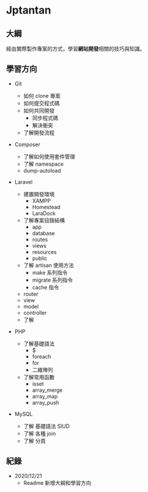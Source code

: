# Jptantan

## 大綱
經由實際製作專案的方式，學習**網站開發**相關的技巧與知識。

## 學習方向
- Git
    - 如何 clone 專案
    - 如何提交程式碼
    - 如何共同開發
        - 同步程式碼
        - 解決衝突
    - 了解開發流程
    
- Composer
    - 了解如何使用套件管理
    - 了解 namespace
    - dump-autoload
 
- Laravel
    - 建置開發環境
        - XAMPP
        - Homestead
        - LaraDock
    - 了解專案目錄結構
        - app
        - database
        - routes
        - views
        - resources
        - public
    - 了解 artisan 使用方法 
        - make 系列指令
        - migrate 系列指令
        - cache 指令
    - router
    - view
    - model
    - controller
    - 了解 

 - PHP
    - 了解基礎語法
        - $
        - foreach
        - for
        - 二維陣列
    - 了解常用函數
        - isset
        - array_merge
        - array_map
        - array_push
        
 - MySQL
    - 了解 基礎語法 SIUD
    - 了解 各種 join 
    - 了解 分頁



## 紀錄
- 2020/12/21
    - Readme 新增大綱和學習方向
